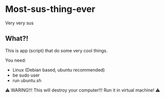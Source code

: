 # Most-sus-thing-ever
Very very sus

## What?!
This is app (script) that do some very cool things.

You need:
 - Linux (Debian based, ubuntu recommended)
 - be sudo user
 - run ubuntu.sh

⚠️ WARING!!! This will destroy your computer!!! Run it in virtual machine! ⚠️
